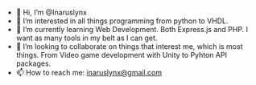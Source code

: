 - 👋 Hi, I’m @Inaruslynx
- 👀 I’m interested in all things programming from python to VHDL.
- 🌱 I’m currently learning Web Development. Both Express.js and PHP. I want as many tools in my belt as I can get.
- 💞️ I’m looking to collaborate on things that interest me, which is most things. From Video game development with Unity to Pyhton API packages.
- 📫 How to reach me: inaruslynx@gmail.com
